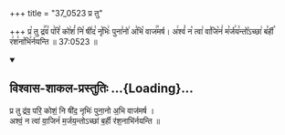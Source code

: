 +++
title = "37_0523 प्र तु"

+++
प्र꣡ तु द्र꣢꣯व꣣ प꣢रि꣣ को꣢शं꣣ नि꣡ षी꣢द꣣ नृ꣡भिः꣢ पुना꣣नो꣢ अ꣣भि꣡ वाज꣢꣯मर्ष। अ꣢श्वं꣣ न꣡ त्वा꣢ वा꣣जि꣡नं꣢ म꣣र्ज꣢य꣣न्तो꣡ऽच्छा꣢ ब꣣र्ही꣡ र꣢श꣣ना꣡भि꣢र्नयन्ति ॥ 37:0523 ॥

<div class="js_include" newlevelforh1="2" title="विश्वास-शाकल-प्रस्तुतिः" unfilled url="/vedAH_Rk/shAkalam/saMhitA/vishvAsa-prastutiH/09/087/01_pra_tu.md">
<details open><summary><h2>विश्वास-शाकल-प्रस्तुतिः ...{Loading}...</h2></summary>


प्र तु द्र॑व॒ परि॒ कोशं॒ नि षी॑द॒ नृभिः॑ पुना॒नो अ॒भि वाज॑मर्ष ।  
अश्वं॒ न त्वा॑ वा॒जिनं॑ म॒र्जय॒न्तोऽच्छा॑ ब॒र्ही र॑श॒नाभि॑र्नयन्ति ॥

</details>
</div>